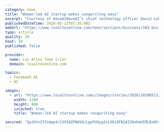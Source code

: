 ```yaml
---
category: news
title: "Woman-led AI startup makes songwriting easy"
excerpt: "Courtesy of WaveAIWaveAI’s chief technology officer David Loker, from left, CEO Maya Ackerman and vice president of engineering Christopher Cassion have teamed up to create ALYSIA, the local startup’s song-writing app."
publishedDateTime: 2020-05-13T07:35:00Z
webUrl: "https://www.losaltosonline.com/news/sections/business/183-business-features/62475-woman-led-ai-startup-makes-songwriting-easy"
type: article
quality: 39
heat: 39
published: false

provider:
  name: Los Altos Town Crier
  domain: losaltosonline.com

topics:
  - Facebook AI
  - AI

images:
  - url: "https://www.losaltosonline.com//images/stories/2020/20200513/05_13_20_BIZ_WAVE-AIFounders.jpg"
    width: 1200
    height: 800
    isCached: true
    title: "Woman-led AI startup makes songwriting easy"

secured: "Qy2XVsC57oApp4/CUV58ZPN0SO/LgePUOygIsLXKiOFN1AI36ekmUIMLBzNCcskjxNR+5S5lGPO3rWZV0MVlb5aG8xy3I5NpilTWSwMkk7DwdEH53XlUQdJvsHeaoJjlP2J7P/5SAUNukrMzk/B6nSZk+GG7My1/tqDX35kmB3/pv2lS4e9kZQZG7/sjxu3oXDmxPKoAqJ8YnvIJzdt4OW9+JuTw9kgS9QnG42FIgnKHU6HCTltmlrIXlqu3j5I3z1M8mtbIV0eVkq6x2LCaB0WeQ0jbJQaDg87kUgxzb2TtCF+ulyqfe21FaZ6Uk56m;XQq3sLkWO0hoZsOOiUGDyA=="
---
```


